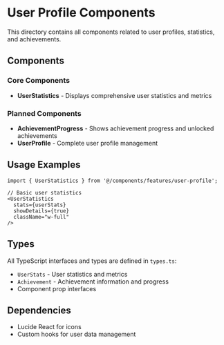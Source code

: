 # User Profile Components

This directory contains all components related to user profiles, statistics, and achievements.

## Components

### Core Components
- **UserStatistics** - Displays comprehensive user statistics and metrics

### Planned Components
- **AchievementProgress** - Shows achievement progress and unlocked achievements
- **UserProfile** - Complete user profile management

## Usage Examples

```tsx
import { UserStatistics } from '@/components/features/user-profile';

// Basic user statistics
<UserStatistics 
  stats={userStats}
  showDetails={true}
  className="w-full"
/>
```

## Types

All TypeScript interfaces and types are defined in `types.ts`:
- `UserStats` - User statistics and metrics
- `Achievement` - Achievement information and progress
- Component prop interfaces

## Dependencies

- Lucide React for icons
- Custom hooks for user data management